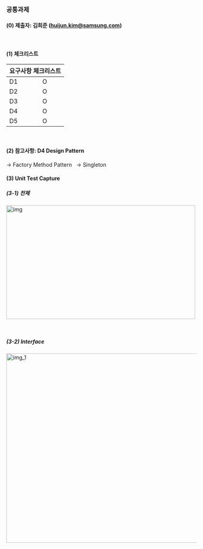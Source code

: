 ### 공통과제

#### (0) 제출자: 김희준 (huijun.kim@samsung.com)  

&nbsp;
#### (1) 체크리스트
<table>
  <thead>
    <tr>
      <th colspan="2">요구사항 체크리스트</th>
    </tr>
  </thead>
  <tbody>
    <tr>
      <td>D1</td>
      <td>O</td>
    </tr>
    <tr>
      <td>D2</td>
      <td>O</td>
    </tr>
    <tr>
      <td>D3</td>
      <td>O</td>
    </tr>
    <tr>
      <td>D4</td>
      <td>O </td>
    </tr>
    <tr>
      <td>D5</td>
      <td>O</td>
    </tr>
  </tbody>
</table>
&nbsp;
&nbsp;

#### (2) 참고사항: D4 Design Pattern
-> Factory Method Pattern 
&nbsp;
-> Singleton
&nbsp;
&nbsp;
#### (3) Unit Test Capture
##### (3-1) 전체
<img width="500" height="300" alt="img" src="https://github.com/user-attachments/assets/4b7a04a5-28d3-44ba-8d3a-c9865335540c" />

&nbsp;
&nbsp;

##### (3-2) Interface
<img width="600" height="500" alt="img_1" src="https://github.com/user-attachments/assets/fc97e72a-4f7d-4e60-af94-65f22b0f0c9c" />

